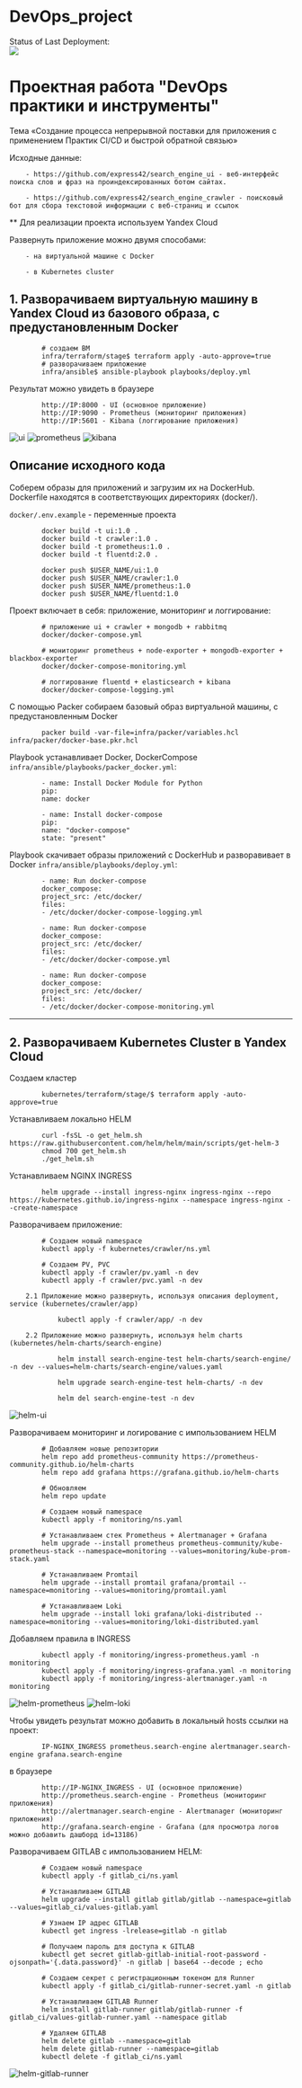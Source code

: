 # DevOps_project

Status of Last Deployment: <br>
<img src="https://github.com/MsyuLuch/DevOps_project/actions/workflows/ci-cd-pipeline.yml/badge.svg"><br>

# Проектная работа "DevOps практики и инструменты"

Тема «Создание процесса непрерывной поставки для приложения с применением Практик CI/CD и быстрой обратной связью»

Исходные данные:

        - https://github.com/express42/search_engine_ui - веб-интерфейс поиска слов и фраз на проиндексированных ботом сайтах.

        - https://github.com/express42/search_engine_crawler - поисковый бот для сбора текстовой информации с веб-страниц и ссылок

** Для реализации проекта используем Yandex Cloud


Развернуть приложение можно двумя способами:

        - на виртуальной машине с Docker

        - в Kubernetes cluster

## 1. Разворачиваем виртуальную машину в Yandex Cloud из базового образа, с предустановленным Docker

```
        # создаем ВМ
        infra/terraform/stage$ terraform apply -auto-approve=true
        # разворачиваем приложение
        infra/ansible$ ansible-playbook playbooks/deploy.yml
```

Результат можно увидеть в браузере

```
        http://IP:8000 - UI (основное приложение)
        http://IP:9090 - Prometheus (мониторинг приложения)
        http://IP:5601 - Kibana (логгирование приложения)

```

![ui](https://github.com/MsyuLuch/DevOps_project/blob/main/images/ui-crawler.jpg)
![prometheus](https://github.com/MsyuLuch/DevOps_project/blob/main/images/prometheus.jpg)
![kibana](https://github.com/MsyuLuch/DevOps_project/blob/main/images/kibana.jpg)

## Описание исходного кода

Соберем образы для приложений и загрузим их на DockerHub. Dockerfile находятся в соответствующих директориях (docker/).

`docker/.env.example` - переменные проекта

```
        docker build -t ui:1.0 .
        docker build -t crawler:1.0 .
        docker build -t prometheus:1.0 .
        docker build -t fluentd:2.0 .

        docker push $USER_NAME/ui:1.0
        docker push $USER_NAME/crawler:1.0
        docker push $USER_NAME/prometheus:1.0
        docker push $USER_NAME/fluentd:1.0
```

Проект включает в себя: приложение, мониторинг и логгирование:

```
        # приложение ui + crawler + mongodb + rabbitmq
        docker/docker-compose.yml

        # мониторинг prometheus + node-exporter + mongodb-exporter + blackbox-exporter
        docker/docker-compose-monitoring.yml

        # логгирование fluentd + elasticsearch + kibana
        docker/docker-compose-logging.yml
```

С помощью Packer собираем базовый образ виртуальной машины, с предустановленным Docker

```
        packer build -var-file=infra/packer/variables.hcl infra/packer/docker-base.pkr.hcl
```

Playbook устанавливает Docker, DockerCompose `infra/ansible/playbooks/packer_docker.yml`:

```
        - name: Install Docker Module for Python
        pip:
        name: docker

        - name: Install docker-compose
        pip:
        name: "docker-compose"
        state: "present"
```

Playbook скачивает образы приложений с DockerHub и разворавивает в Docker `infra/ansible/playbooks/deploy.yml`:

```
        - name: Run docker-compose
        docker_compose:
        project_src: /etc/docker/
        files:
        - /etc/docker/docker-compose-logging.yml

        - name: Run docker-compose
        docker_compose:
        project_src: /etc/docker/
        files:
        - /etc/docker/docker-compose.yml

        - name: Run docker-compose
        docker_compose:
        project_src: /etc/docker/
        files:
        - /etc/docker/docker-compose-monitoring.yml
```
--------------------------------------------------------------------------

## 2. Разворачиваем Kubernetes Cluster в Yandex Cloud

Cоздаем кластер

```
        kubernetes/terraform/stage/$ terraform apply -auto-approve=true
```

Устанавливаем локально HELM

```
        curl -fsSL -o get_helm.sh https://raw.githubusercontent.com/helm/helm/main/scripts/get-helm-3
        chmod 700 get_helm.sh
        ./get_helm.sh
```

Устанавливаем NGINX INGRESS

```
        helm upgrade --install ingress-nginx ingress-nginx --repo https://kubernetes.github.io/ingress-nginx --namespace ingress-nginx --create-namespace
```

Разворачиваем приложение:

```
        # Создаем новый namespace
        kubectl apply -f kubernetes/crawler/ns.yml

        # Создаем PV, PVC
        kubectl apply -f crawler/pv.yaml -n dev
        kubectl apply -f crawler/pvc.yaml -n dev
```

        2.1 Приложение можно развернуть, используя описания deployment, service (kubernetes/crawler/app)

```
            kubectl apply -f crawler/app/ -n dev
```
        2.2 Приложение можно развернуть, используя helm charts (kubernetes/helm-charts/search-engine)

```
            helm install search-engine-test helm-charts/search-engine/ -n dev --values=helm-charts/search-engine/values.yaml

            helm upgrade search-engine-test helm-charts/ -n dev

            helm del search-engine-test -n dev
```

![helm-ui](https://github.com/MsyuLuch/DevOps_project/blob/main/images/helm-ui-crawler.jpg)

Разворачиваем мониторинг и логирование с импользованием HELM

```
        # Добавляем новые репозитории
        helm repo add prometheus-community https://prometheus-community.github.io/helm-charts
        helm repo add grafana https://grafana.github.io/helm-charts

        # Обновляем
        helm repo update

        # Создаем новый namespace
        kubectl apply -f monitoring/ns.yaml

        # Устанавливаем стек Prometheus + Alertmanager + Grafana
        helm upgrade --install prometheus prometheus-community/kube-prometheus-stack --namespace=monitoring --values=monitoring/kube-prom-stack.yaml

        # Устанавливаем Promtail
        helm upgrade --install promtail grafana/promtail --namespace=monitoring --values=monitoring/promtail.yaml

        # Устанавливаем Loki
        helm upgrade --install loki grafana/loki-distributed --namespace=monitoring --values=monitoring/loki-distributed.yaml
```

Добавляем правила в INGRESS

```
        kubectl apply -f monitoring/ingress-prometheus.yaml -n monitoring
        kubectl apply -f monitoring/ingress-grafana.yaml -n monitoring
        kubectl apply -f monitoring/ingress-alertmanager.yaml -n monitoring

```

![helm-prometheus](https://github.com/MsyuLuch/DevOps_project/blob/main/images/helm-prometheus.jpg)
![helm-loki](https://github.com/MsyuLuch/DevOps_project/blob/main/images/loki.jpg)

Чтобы увидеть результат можно добавить в локальный hosts ссылки на проект:

```
        IP-NGINX_INGRESS prometheus.search-engine alertmanager.search-engine grafana.search-engine
```

в браузере

```
        http://IP-NGINX_INGRESS - UI (основное приложение)
        http://prometheus.search-engine - Prometheus (мониторинг приложения)
        http://alertmanager.search-engine - Alertmanager (мониторинг приложения)
        http://grafana.search-engine - Grafana (для просмотра логов можно добавить дашборд id=13186)

```

Разворачиваем GITLAB с импользованием HELM:

```
        # Создаем новый namespace
        kubectl apply -f gitlab_ci/ns.yaml

        # Устанавливаем GITLAB
        helm upgrade --install gitlab gitlab/gitlab --namespace=gitlab --values=gitlab_ci/values-gitlab.yaml

        # Узнаем IP адрес GITLAB
        kubectl get ingress -lrelease=gitlab -n gitlab

        # Получаем пароль для доступа к GITLAB
        kubectl get secret gitlab-gitlab-initial-root-password -ojsonpath='{.data.password}' -n gitlab | base64 --decode ; echo

        # Создаем секрет с регистрационным токеном для Runner
        kubectl apply -f gitlab_ci/gitlab-runner-secret.yaml -n gitlab

        # Устанавливаем GITLAB Runner
        helm install gitlab-runner gitlab/gitlab-runner -f gitlab_ci/values-gitlab-runner.yaml --namespace gitlab

        # Удаляем GITLAB
        helm delete gitlab --namespace=gitlab
        helm delete gitlab-runner --namespace=gitlab
        kubectl delete -f gitlab_ci/ns.yaml
```
![helm-gitlab-runner](https://github.com/MsyuLuch/DevOps_project/blob/main/images/gitlab-runner.jpg)
